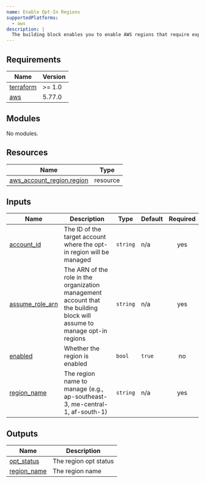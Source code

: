 ```yaml
---
name: Enable Opt-In Regions
supportedPlatforms:
  - aws
description: |
  The building block enables you to enable AWS regions that require explicit opt-in for your AWS account. This is particularly useful for managing access to newer AWS regions or regions with specific compliance requirements.
---
```


<!-- BEGIN_TF_DOCS -->
## Requirements

| Name | Version |
|------|---------|
| <a name="requirement_terraform"></a> [terraform](#requirement\_terraform) | >= 1.0 |
| <a name="requirement_aws"></a> [aws](#requirement\_aws) | 5.77.0 |

## Modules

No modules.

## Resources

| Name | Type |
|------|------|
| [aws_account_region.region](https://registry.terraform.io/providers/hashicorp/aws/5.77.0/docs/resources/account_region) | resource |

## Inputs

| Name | Description | Type | Default | Required |
|------|-------------|------|---------|:--------:|
| <a name="input_account_id"></a> [account\_id](#input\_account\_id) | The ID of the target account where the opt-in region will be managed | `string` | n/a | yes |
| <a name="input_assume_role_arn"></a> [assume\_role\_arn](#input\_assume\_role\_arn) | The ARN of the role in the organization management account that the building block will assume to manage opt-in regions | `string` | n/a | yes |
| <a name="input_enabled"></a> [enabled](#input\_enabled) | Whether the region is enabled | `bool` | `true` | no |
| <a name="input_region_name"></a> [region\_name](#input\_region\_name) | The region name to manage (e.g., ap-southeast-3, me-central-1, af-south-1) | `string` | n/a | yes |

## Outputs

| Name | Description |
|------|-------------|
| <a name="output_opt_status"></a> [opt\_status](#output\_opt\_status) | The region opt status |
| <a name="output_region_name"></a> [region\_name](#output\_region\_name) | The region name |
<!-- END_TF_DOCS -->